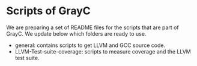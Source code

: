 # Scripts of GrayC

We are preparing a set of README files for the scripts that are part of GrayC. We update below which folders are ready to use.

- general: contains scripts to get LLVM and GCC source code.
- LLVM-Test-suite-coverage: scripts to measure coverage and the LLVM test suite.

